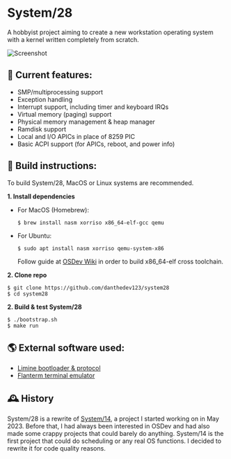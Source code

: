 # System/28
A hobbyist project aiming to create a new workstation operating system with a kernel written completely from scratch.

![Screenshot](https://i.imgur.com/XZyDAm9.png)

## 📃 Current features:
- SMP/multiprocessing support
- Exception handling
- Interrupt support, including timer and keyboard IRQs
- Virtual memory (paging) support
- Physical memory management & heap manager
- Ramdisk support
- Local and I/O APICs in place of 8259 PIC
- Basic ACPI support (for APICs, reboot, and power info)

## 🔨 Build instructions:
To build System/28, MacOS or Linux systems are recommended.

**1. Install dependencies**
- For MacOS (Homebrew):
    ```
    $ brew install nasm xorriso x86_64-elf-gcc qemu
    ```
- For Ubuntu:
    ```
    $ sudo apt install nasm xorriso qemu-system-x86
    ```
    Follow guide at [OSDev Wiki](https://wiki.osdev.org/GCC_Cross-Compiler) in order to build x86_64-elf cross toolchain.

**2. Clone repo**
```
$ git clone https://github.com/danthedev123/system28
$ cd system28
```
**2. Build & test System/28**
```
$ ./bootstrap.sh
$ make run
```

## 🌎 External software used:
- [Limine bootloader & protocol](https://github.com/limine-bootloader/limine)
- [Flanterm terminal emulator](https://github.com/mintsuki/flanterm)

## 🕰️ History
System/28 is a rewrite of [System/14](https://www.github.com/danthedev123/system14_archive), a project I started working on in May 2023. Before that, I had always been interested in OSDev and had also made some crappy projects that could barely do anything. System/14 is the first project that could do scheduling or any real OS functions. I decided to rewrite it for code quality reasons.
